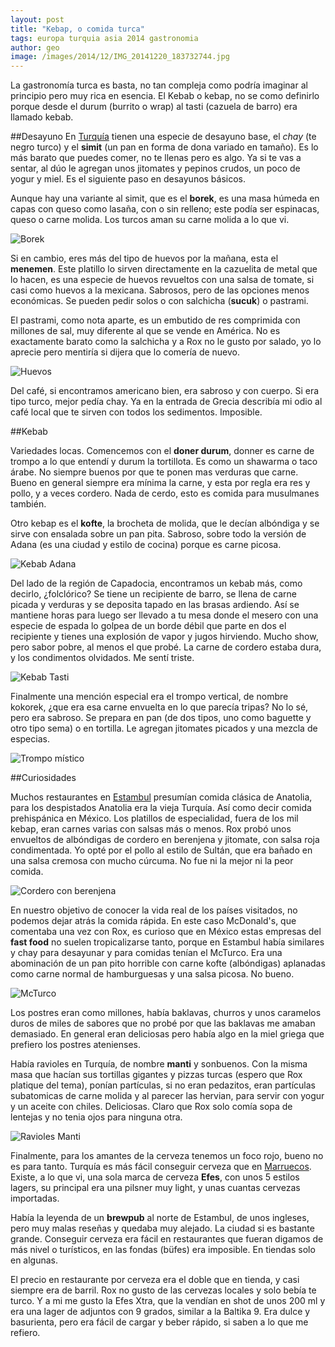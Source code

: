 ```yaml
---
layout: post
title: "Kebap, o comida turca"
tags: europa turquia asia 2014 gastronomia
author: geo
image: /images/2014/12/IMG_20141220_183732744.jpg
---
```

La gastronomía turca es basta, no tan compleja como podría imaginar al principio pero muy rica en esencia. El Kebab o kebap, no se como definirlo porque desde el durum (burrito o wrap) al tasti (cazuela de barro) era llamado kebab. 

##Desayuno
En [Turquía](/tag/turquia) tienen una especie de desayuno base, el *chay* (te negro turco) y el **simit** (un pan en forma de dona variado en tamaño). Es lo más barato que puedes comer, no te llenas pero es algo. Ya si te vas a sentar, al dúo le agregan unos jitomates y pepinos crudos, un poco de yogur y miel. Es el siguiente paso en desayunos básicos. 

Aunque hay una variante al simit, que es el **borek**, es una masa húmeda en capas con queso como lasaña, con o sin relleno; este podía ser espinacas, queso o carne molida. Los turcos aman su carne molida a lo que vi. 

![Borek](/images/2014/12/IMG_20141221_085021314_HDR.jpg)

Si en cambio, eres más del tipo de huevos por la mañana, esta el **menemen**. Este platillo lo sirven directamente en la cazuelita de metal que lo hacen, es una especie de huevos revueltos con una salsa de tomate, si casi como huevos a la mexicana. Sabrosos, pero de las opciones menos económicas. Se pueden pedir solos o con salchicha (**sucuk**) o pastrami. 

El pastrami, como nota aparte, es un embutido de res comprimida con millones de sal, muy diferente al que se vende en América. No es exactamente barato como la salchicha y a Rox no le gusto por salado, yo lo aprecie pero mentiría si dijera que lo comería de nuevo. 

![Huevos](/images/2014/12/IMG_20141219_081446555.jpg)

Del café, si encontramos americano bien, era sabroso y con cuerpo. Si era tipo turco, mejor pedía chay. Ya en la entrada de Grecia describía mi odio al café local que te sirven con todos los sedimentos. Imposible. 

##Kebab

Variedades locas. Comencemos con el **doner durum**, donner es carne de trompo a lo que entendí y durum la tortillota. Es como un shawarma o taco  árabe. No siempre buenos por que te ponen mas verduras que carne. Bueno en general siempre era mínima la carne, y esta por regla era res y pollo, y a veces cordero. Nada de cerdo, esto es comida para musulmanes también. 

Otro kebap es el **kofte**, la brocheta de molida, que le decían albóndiga y se sirve con ensalada sobre un pan pita. Sabroso, sobre todo la versión de Adana (es una ciudad y estilo de cocina) porque es carne picosa. 

![Kebab Adana](/images/2014/12/IMG_20141221_150141659.jpg)

Del lado de la región de Capadocia, encontramos un kebab más, como decirlo, ¿folclórico? Se tiene un recipiente de barro, se llena de carne picada y verduras y se deposita tapado en las brasas ardiendo. Así se mantiene horas para luego ser llevado a tu mesa donde el mesero con una especie de espada lo golpea de un borde débil que parte en dos el recipiente y tienes una explosión de vapor y jugos hirviendo. Mucho show, pero sabor pobre, al menos el que probé. La carne de cordero estaba dura, y los condimentos olvidados. Me sentí triste. 

![Kebab Tasti](/images/2014/12/IMG_20141223_194017802.jpg)

Finalmente una mención especial era el trompo vertical, de nombre kokorek, ¿que era esa carne envuelta en lo que parecía tripas? No lo sé, pero era sabroso. Se prepara en pan (de dos tipos, uno como baguette y otro tipo sema) o en tortilla. Le agregan jitomates picados y una mezcla de especias. 

![Trompo místico](/images/2014/12/IMG_20141220_183732744.jpg)

##Curiosidades

Muchos restaurantes en [Estambul](/tag/estambul) presumían comida clásica de Anatolia, para los despistados Anatolia era la vieja Turquía. Así como decir comida prehispánica en México. Los platillos de especialidad, fuera de los mil kebap, eran carnes varias con salsas más o menos. Rox probó unos envueltos de albóndigas de cordero en berenjena y jitomate, con salsa roja condimentada. Yo opté por el pollo al estilo de Sultán, que era bañado en una salsa cremosa con mucho cúrcuma. No fue ni la mejor ni la peor comida. 

![Cordero con berenjena](/images/2014/12/IMG_20141219_134316739.jpg)

En nuestro objetivo de conocer la vida real de los países visitados, no podemos dejar atrás la comida rápida. En este caso McDonald's, que comentaba una vez con Rox, es curioso que en México estas empresas del **fast food** no suelen tropicalizarse tanto, porque en Estambul había similares  y chay para desayunar y para comidas tenían el McTurco. Era una abominación de un pan pito horrible con carne kofte (albóndigas) aplanadas como carne normal de hamburguesas y una salsa picosa. No bueno. 

![McTurco](/images/2014/12/IMG_20141223_124000905.jpg)

Los postres eran como millones, había baklavas, churros y unos caramelos duros de miles de sabores que no probé por que las baklavas me amaban demasiado. En general eran deliciosas pero había algo en la miel griega que prefiero los postres atenienses. 

Había ravioles en Turquía, de nombre **manti** y sonbuenos. Con la misma masa que hacían sus tortillas gigantes y pizzas turcas (espero que Rox platique del tema), ponían partículas, si no eran pedazitos, eran partículas subatomicas de carne molida y al parecer las hervian, para servir con yogur y un aceite con chiles. Deliciosas. Claro que Rox solo comía sopa de lentejas y no tenia ojos para ninguna otra. 

![Ravioles Manti](/images/2014/12/IMG_20141222_140402715.jpg)

Finalmente, para los amantes de la cerveza tenemos un foco rojo, bueno no es para tanto. Turquía es más fácil conseguir cerveza que en [Marruecos](/tag/marruecos). Existe, a lo que vi, una sola marca de cerveza **Efes**, con unos 5 estilos lagers, su principal era una pilsner muy light, y unas cuantas cervezas importadas. 

Había la leyenda de un **brewpub** al norte de Estambul, de unos ingleses, pero muy malas reseñas y quedaba muy alejado. La ciudad si es bastante grande. Conseguir cerveza era fácil en restaurantes que fueran digamos de más nivel o turísticos, en las fondas (büfes) era imposible. En tiendas solo en algunas. 

El precio en restaurante por cerveza era el doble que en tienda, y casi siempre era de barril. Rox no gusto de las cervezas locales y solo bebía te turco. Y a mi me gusto la Efes Xtra, que la vendían en shot de unos 200 ml y era una lager de adjuntos con 9 grados, similar a la Baltika 9. Era dulce y basurienta, pero era fácil de cargar y beber rápido, si saben a lo que me refiero.